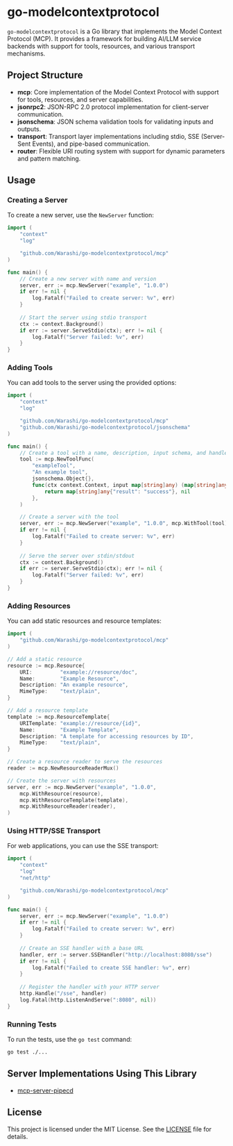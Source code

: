 # go-modelcontextprotocol

`go-modelcontextprotocol` is a Go library that implements the Model Context Protocol (MCP). It provides a framework for building AI/LLM service backends with support for tools, resources, and various transport mechanisms.

## Project Structure

- **mcp**: Core implementation of the Model Context Protocol with support for tools, resources, and server capabilities.
- **jsonrpc2**: JSON-RPC 2.0 protocol implementation for client-server communication.
- **jsonschema**: JSON schema validation tools for validating inputs and outputs.
- **transport**: Transport layer implementations including stdio, SSE (Server-Sent Events), and pipe-based communication.
- **router**: Flexible URI routing system with support for dynamic parameters and pattern matching.

## Usage

### Creating a Server

To create a new server, use the `NewServer` function:

```go
import (
	"context"
	"log"

	"github.com/Warashi/go-modelcontextprotocol/mcp"
)

func main() {
	// Create a new server with name and version
	server, err := mcp.NewServer("example", "1.0.0")
	if err != nil {
		log.Fatalf("Failed to create server: %v", err)
	}
	
	// Start the server using stdio transport
	ctx := context.Background()
	if err := server.ServeStdio(ctx); err != nil {
		log.Fatalf("Server failed: %v", err)
	}
}
```

### Adding Tools

You can add tools to the server using the provided options:

```go
import (
	"context"
	"log"

	"github.com/Warashi/go-modelcontextprotocol/mcp"
	"github.com/Warashi/go-modelcontextprotocol/jsonschema"
)

func main() {
	// Create a tool with a name, description, input schema, and handler function
	tool := mcp.NewToolFunc(
		"exampleTool", 
		"An example tool", 
		jsonschema.Object{}, 
		func(ctx context.Context, input map[string]any) (map[string]any, error) {
			return map[string]any{"result": "success"}, nil
		},
	)

	// Create a server with the tool
	server, err := mcp.NewServer("example", "1.0.0", mcp.WithTool(tool))
	if err != nil {
		log.Fatalf("Failed to create server: %v", err)
	}
	
	// Serve the server over stdin/stdout
	ctx := context.Background()
	if err := server.ServeStdio(ctx); err != nil {
		log.Fatalf("Server failed: %v", err)
	}
}
```

### Adding Resources

You can add static resources and resource templates:

```go
import (
	"github.com/Warashi/go-modelcontextprotocol/mcp"
)

// Add a static resource
resource := mcp.Resource{
	URI:         "example://resource/doc",
	Name:        "Example Resource",
	Description: "An example resource",
	MimeType:    "text/plain",
}

// Add a resource template
template := mcp.ResourceTemplate{
	URITemplate: "example://resource/{id}",
	Name:        "Example Template",
	Description: "A template for accessing resources by ID",
	MimeType:    "text/plain",
}

// Create a resource reader to serve the resources
reader := mcp.NewResourceReaderMux()

// Create the server with resources
server, err := mcp.NewServer("example", "1.0.0",
	mcp.WithResource(resource),
	mcp.WithResourceTemplate(template),
	mcp.WithResourceReader(reader),
)
```

### Using HTTP/SSE Transport

For web applications, you can use the SSE transport:

```go
import (
	"context"
	"log"
	"net/http"

	"github.com/Warashi/go-modelcontextprotocol/mcp"
)

func main() {
	server, err := mcp.NewServer("example", "1.0.0")
	if err != nil {
		log.Fatalf("Failed to create server: %v", err)
	}
	
	// Create an SSE handler with a base URL
	handler, err := server.SSEHandler("http://localhost:8080/sse")
	if err != nil {
		log.Fatalf("Failed to create SSE handler: %v", err)
	}
	
	// Register the handler with your HTTP server
	http.Handle("/sse", handler)
	log.Fatal(http.ListenAndServe(":8080", nil))
}
```

### Running Tests

To run the tests, use the `go test` command:

```sh
go test ./...
```

## Server Implementations Using This Library

- [mcp-server-pipecd](https://github.com/Warashi/mcp-server-pipecd)

## License

This project is licensed under the MIT License. See the [LICENSE](./LICENSE) file for details.
